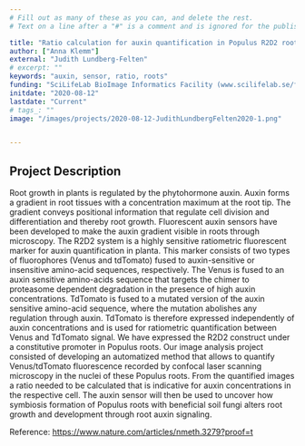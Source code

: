 ```yaml
---
# Fill out as many of these as you can, and delete the rest.
# Text on a line after a "#" is a comment and is ignored for the published page.

title: "Ratio calculation for auxin quantification in Populus R2D2 roots"
author: ["Anna Klemm"]
external: "Judith Lundberg-Felten"
# excerpt: ""
keywords: "auxin, sensor, ratio, roots"
funding: "SciLifeLab BioImage Informatics Facility (www.scilifelab.se/facilities/bioimage-informatics)"
initdate: "2020-08-12"
lastdate: "Current"
# tags_: ""
image: "/images/projects/2020-08-12-JudithLundbergFelten2020-1.png"


---
```


## Project Description
Root growth in plants is regulated by the phytohormone auxin. Auxin forms a gradient in root tissues with a concentration maximum at the root tip. The gradient conveys positional information that regulate cell division and differentiation and thereby root growth. Fluorescent auxin sensors have been developed to make the auxin gradient visible in roots through microscopy. The R2D2 system is a highly sensitive ratiometric fluorescent marker for auxin quantification in planta. This marker consists of two types of fluorophores (Venus and tdTomato) fused to auxin-sensitive or insensitive amino-acid sequences, respectively. The Venus is fused to an auxin sensitive amino-acids sequence that targets the chimer to proteasome dependent degradation in the presence of high auxin concentrations. TdTomato is fused to a mutated version of the auxin sensitive amino-acid sequence, where the mutation abolishes any regulation through auxin. TdTomato is therefore expressed independently of auxin concentrations and is used for ratiometric quantification between Venus and TdTomato signal. We have expressed the R2D2 construct under a constitutive promoter in Populus roots. Our image analysis project consisted of developing an automatized method that allows to quantify Venus/tdTomato fluorescence recorded by confocal laser scanning microscopy in the nuclei of these Populus roots. From the quantified images a ratio needed to be calculated that is indicative for auxin concentrations in the respective cell. The auxin sensor will then be used to uncover how symbiosis formation of Populus roots with beneficial soil fungi alters root growth and development through root auxin signaling. 

Reference: https://www.nature.com/articles/nmeth.3279?proof=t 
